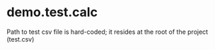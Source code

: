 # demo.test.calc
Path to test csv file is hard-coded; it resides at the root of the project (test.csv)
